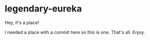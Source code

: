 # legendary-eureka
Hey, it's a place!

I needed a place with a commit here so this is one. That's all. Enjoy.

